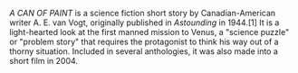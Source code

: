 _A CAN OF PAINT_ is a science fiction short story by Canadian-American writer A. E. van Vogt, originally published in _Astounding_ in 1944.[1] It is a light-hearted look at the first manned mission to Venus, a "science puzzle" or "problem story" that requires the protagonist to think his way out of a thorny situation. Included in several anthologies, it was also made into a short film in 2004.
